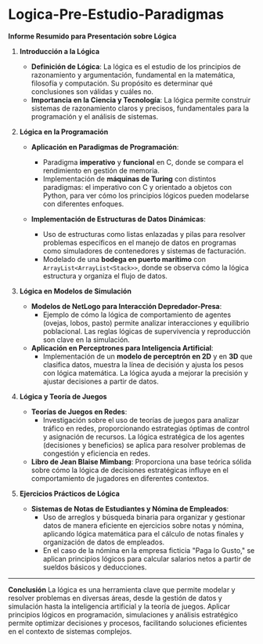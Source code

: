 # Logica-Pre-Estudio-Paradigmas

**Informe Resumido para Presentación sobre Lógica**

1. **Introducción a la Lógica**
   - **Definición de Lógica**: La lógica es el estudio de los principios de razonamiento y argumentación, fundamental en la matemática, filosofía y computación. Su propósito es determinar qué conclusiones son válidas y cuáles no.
   - **Importancia en la Ciencia y Tecnología**: La lógica permite construir sistemas de razonamiento claros y precisos, fundamentales para la programación y el análisis de sistemas.

2. **Lógica en la Programación**
   - **Aplicación en Paradigmas de Programación**:
     - Paradigma **imperativo** y **funcional** en C, donde se compara el rendimiento en gestión de memoria.
     - Implementación de **máquinas de Turing** con distintos paradigmas: el imperativo con C y orientado a objetos con Python, para ver cómo los principios lógicos pueden modelarse con diferentes enfoques.

   - **Implementación de Estructuras de Datos Dinámicas**:
     - Uso de estructuras como listas enlazadas y pilas para resolver problemas específicos en el manejo de datos en programas como simuladores de contenedores y sistemas de facturación.
     - Modelado de una **bodega en puerto marítimo** con `ArrayList<ArrayList<Stack>>`, donde se observa cómo la lógica estructura y organiza el flujo de datos.

3. **Lógica en Modelos de Simulación**
   - **Modelos de NetLogo para Interacción Depredador-Presa**:
     - Ejemplo de cómo la lógica de comportamiento de agentes (ovejas, lobos, pasto) permite analizar interacciones y equilibrio poblacional. Las reglas lógicas de supervivencia y reproducción son clave en la simulación.
   - **Aplicación en Perceptrones para Inteligencia Artificial**:
     - Implementación de un **modelo de perceptrón en 2D** y en **3D** que clasifica datos, muestra la línea de decisión y ajusta los pesos con lógica matemática. La lógica ayuda a mejorar la precisión y ajustar decisiones a partir de datos.

4. **Lógica y Teoría de Juegos**
   - **Teorías de Juegos en Redes**:
     - Investigación sobre el uso de teorías de juegos para analizar tráfico en redes, proporcionando estrategias óptimas de control y asignación de recursos. La lógica estratégica de los agentes (decisiones y beneficios) se aplica para resolver problemas de congestión y eficiencia en redes.
   - **Libro de Jean Blaise Mimbang**: Proporciona una base teórica sólida sobre cómo la lógica de decisiones estratégicas influye en el comportamiento de jugadores en diferentes contextos.

5. **Ejercicios Prácticos de Lógica**
   - **Sistemas de Notas de Estudiantes y Nómina de Empleados**:
     - Uso de arreglos y búsqueda binaria para organizar y gestionar datos de manera eficiente en ejercicios sobre notas y nómina, aplicando lógica matemática para el cálculo de notas finales y organización de datos de empleados.
     - En el caso de la nómina en la empresa ficticia "Paga lo Gusto," se aplican principios lógicos para calcular salarios netos a partir de sueldos básicos y deducciones.

---

**Conclusión**
La lógica es una herramienta clave que permite modelar y resolver problemas en diversas áreas, desde la gestión de datos y simulación hasta la inteligencia artificial y la teoría de juegos. Aplicar principios lógicos en programación, simulaciones y análisis estratégico permite optimizar decisiones y procesos, facilitando soluciones eficientes en el contexto de sistemas complejos.
